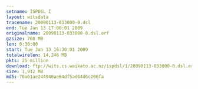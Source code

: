 ```yaml
---
setname: ISPDSL I
layout: witsdata
tracename: 20090113-033000-0.dsl
end: Tue Jan 13 17:00:01 2009
originalname: 20090113-033000-0.dsl.erf
gzsize: 768 MB
len: 0:30:00
start: Tue Jan 13 16:30:01 2009
totalwirelen: 14,246 MB
pkts: 25 million
download: ftp://wits.cs.waikato.ac.nz/ispdsl/1/20090113-033000-0.dsl.erf.gz
size: 1,912 MB
md5: 70a61ae244940ae64df5ad64d6c206fa
---
```

